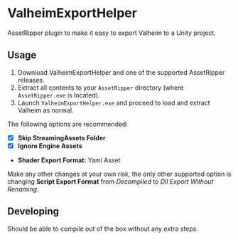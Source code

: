 # ValheimExportHelper
AssetRipper plugin to make it easy to export Valheim to a Unity project.


## Usage
1. Download ValheimExportHelper and one of the supported AssetRipper releases.
2. Extract all contents to your `AssetRipper` directory (where `AssetRipper.exe` is located).
3. Launch `ValheimExportHelper.exe` and proceed to load and extract Valheim as normal.

The following options are recommended:
- [x] **Skip StreamingAssets Folder**
- [x] **Ignore Engine Assets**
- **Shader Export Format:** Yaml Asset

Make any other changes at your own risk, the only other supported option is changing **Script Export Format** from *Decompiled* to *Dll Export Without Renaming*.


## Developing
Should be able to compile out of the box without any extra steps.
